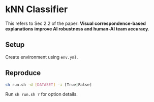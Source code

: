 # kNN Classifier

This refers to Sec 2.2 of the paper: **Visual correspondence-based explanations improve AI
robustness and human-AI team accuracy**.

## Setup   

Create environment using ```env.yml```.

## Reproduce
```bash
sh run.sh -d [DATASET] -i [True|False]
```

Run ```sh run.sh ?``` for option details.